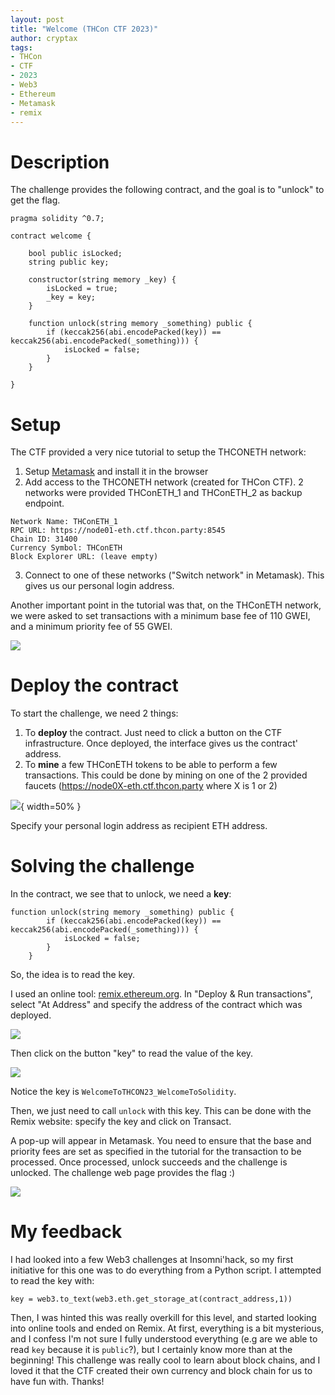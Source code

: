 ```yaml
---
layout: post
title: "Welcome (THCon CTF 2023)"
author: cryptax
tags:
- THCon
- CTF
- 2023
- Web3
- Ethereum
- Metamask
- remix
---
```


# Description

The challenge provides the following contract, and the goal is to "unlock" to get the flag.

```
pragma solidity ^0.7;

contract welcome {

    bool public isLocked;
    string public key;

    constructor(string memory _key) {
        isLocked = true;
        _key = key;
    }

    function unlock(string memory _something) public {
        if (keccak256(abi.encodePacked(key)) == keccak256(abi.encodePacked(_something))) {
            isLocked = false;
        }
    }

}
```

# Setup

The CTF provided a very nice tutorial to setup the THCONETH network:

1. Setup [Metamask](https://metamask.io/download/) and install it in the browser
2. Add access to the THCONETH network (created for THCon CTF). 2 networks were provided THConETH_1 and THConETH_2 as backup endpoint.
```
Network Name: THConETH_1
RPC URL: https://node01-eth.ctf.thcon.party:8545
Chain ID: 31400
Currency Symbol: THConETH
Block Explorer URL: (leave empty)
```
3. Connect to one of these networks ("Switch network" in Metamask). This gives us our personal login address.

Another important point in the tutorial was that, on the THConETH network, we were asked to set transactions with a minimum base fee of 110 GWEI, and a minimum priority fee of 55 GWEI.

![](/images/thcon23-web3-tuto.png)

# Deploy the contract

To start the challenge, we need 2 things:

1. To **deploy** the contract. Just need to click a button on the CTF infrastructure. Once deployed, the interface gives us the contract' address.
2. To **mine** a few THConETH tokens to be able to perform a few transactions. This could be done by mining on one of the 2 provided faucets (https://node0X-eth.ctf.thcon.party where X is 1 or 2)

![](/images/thcon23-welcome-faucet.png){ width=50% }

Specify your personal login address as recipient ETH address.

# Solving the challenge

In the contract, we see that to unlock, we need a **key**:

```
function unlock(string memory _something) public {
        if (keccak256(abi.encodePacked(key)) == keccak256(abi.encodePacked(_something))) {
            isLocked = false;
        }
    }
```

So, the idea is to read the key. 

I used an online tool: [remix.ethereum.org](http://remix.ethereum.org).
In "Deploy & Run transactions", select "At Address" and specify the address of the contract which was deployed.

![](/images/thcon23-remix-deploy.png)

Then click on the button "key" to read the value of the key.

![](/images/thcon23-welcome-key.png)

Notice the key is `WelcomeToTHCON23_WelcomeToSolidity`.

Then, we just need to call `unlock` with this key. This can be done with the Remix website: specify the key and click on Transact.

A pop-up will appear in Metamask. You need to ensure that the base and priority fees are set as specified in the tutorial for the transaction to be processed. Once processed, unlock succeeds and the challenge is unlocked. The challenge web page provides the flag :)

![](/images/thcon23-welcome-solved.png)

# My feedback

I had looked into a few Web3 challenges at Insomni'hack, so my first initiative for this one was to do everything from a Python script. I attempted to read the key with:

```
key = web3.to_text(web3.eth.get_storage_at(contract_address,1))
```

Then, I was hinted this was really overkill for this level, and started looking into online tools and ended on Remix. At first, everything is a bit mysterious, and I confess I'm not sure I fully understood everything (e.g are we able to read `key` because it is `public`?), but I certainly know more than at the beginning! This challenge was really cool to learn about block chains, and I loved it that the CTF created their own currency and block chain for us to have fun with. Thanks!
